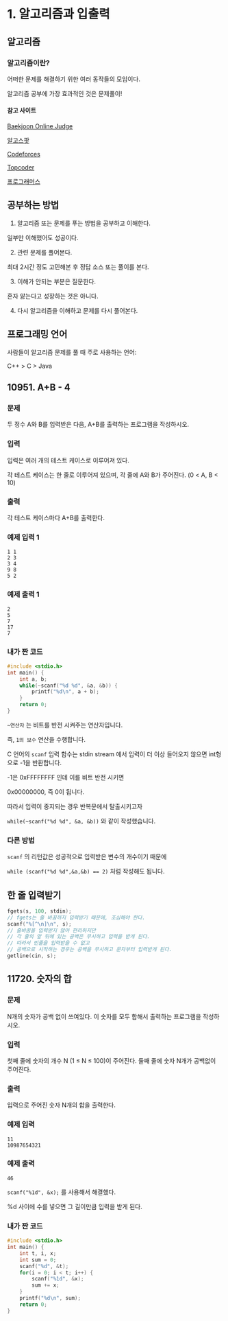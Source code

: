 # 1. 알고리즘과 입출력

## 알고리즘

### 알고리즘이란?

어떠한 문제를 해결하기 위한 여러 동작들의 모임이다.

알고리즘 공부에 가장 효과적인 것은 문제풀이! 

#### 참고 사이트

[Baekjoon Online Judge](https://www.acmicpc.net)

[알고스팟](https://algospot.com)

[Codeforces](http://codeforces.com)

[Topcoder](http://topcoder.com)

[프로그래머스](https://programmers.co.kr)

## 공부하는 방법

1. 알고리즘 또는 문제를 푸는 방법을 공부하고 이해한다.

일부만 이해했어도 성공이다.

2. 관련 문제를 풀어본다.

최대 2시간 정도 고민해본 후 정답 소스 또는 풀이를 본다.

3. 이해가 안되는 부분은 질문한다.

혼자 앓는다고 성장하는 것은 아니다.

4. 다시 알고리즘을 이해하고 문제를 다시 풀어본다.

## 프로그래밍 언어

사람들이 알고리즘 문제를 풀 때 주로 사용하는 언어:

C++ > C > Java

## 10951. A+B - 4

### 문제

두 정수 A와 B를 입력받은 다음, A+B를 출력하는 프로그램을 작성하시오.

### 입력

입력은 여러 개의 테스트 케이스로 이루어져 있다.

각 테스트 케이스는 한 줄로 이루어져 있으며, 각 줄에 A와 B가 주어진다. (0 < A, B < 10)

### 출력

각 테스트 케이스마다 A+B를 출력한다.

### 예제 입력 1

```
1 1
2 3
3 4
9 8
5 2
```

### 예제 출력 1

```
2
5
7
17
7
```

### 내가 짠 코드

```c
#include <stdio.h>
int main() {
    int a, b;
    while(~scanf("%d %d", &a, &b)) {
        printf("%d\n", a + b);
    }
    return 0;
}
```

`~연산자` 는 비트를 반전 시켜주는 연산자입니다.

즉, `1의 보수` 연산을 수행합니다. 



C 언어의 `scanf` 입력 함수는 stdin stream 에서 입력이 더 이상 들어오지 않으면 int형으로 -1을 반환합니다.

-1은 0xFFFFFFFF 인데 이를 비트 반전 시키면

0x00000000, 즉 0이 됩니다.



따라서 입력이 중지되는 경우 반복문에서 탈출시키고자

`while(~scanf("%d %d", &a, &b))` 와 같이 작성했습니다.



### 다른 방법

`scanf` 의 리턴값은 성공적으로 입력받은 변수의 개수이기 때문에

`while (scanf("%d %d",&a,&b) == 2)` 처럼 작성해도 됩니다.



## 한 줄 입력받기

```c
fgets(s, 100, stdin);
// fgets는 줄 바꿈까지 입력받기 때문에, 조심해야 한다.
scanf("%[^\n]\n", s);
// 줄바꿈을 입력받지 않아 편리하지만
// 각 줄의 앞 뒤에 있는 공백은 무시하고 입력을 받게 된다.
// 따라서 빈줄을 입력받을 수 없고 
// 공백으로 시작하는 경우는 공백을 무시하고 문자부터 입력받게 된다.
getline(cin, s);
```



## 11720. 숫자의 합

### 문제

N개의 숫자가 공백 없이 쓰여있다. 이 숫자를 모두 합해서 출력하는 프로그램을 작성하시오.

### 입력

첫째 줄에 숫자의 개수 N (1 ≤ N ≤ 100)이 주어진다. 둘째 줄에 숫자 N개가 공백없이 주어진다.

### 출력

입력으로 주어진 숫자 N개의 합을 출력한다.

### 예제 입력

```
11
10987654321
```

### 예제 출력

```
46
```



`scanf("%1d", &x);` 를 사용해서 해결했다.

%d 사이에 수를 넣으면 그 길이만큼 입력을 받게 된다.



### 내가 짠 코드

```c
#include <stdio.h>
int main() {
    int t, i, x;
    int sum = 0;
    scanf("%d", &t);
    for(i = 0; i < t; i++) {
        scanf("%1d", &x);
        sum += x;
    }
    printf("%d\n", sum);
    return 0;
}
```



